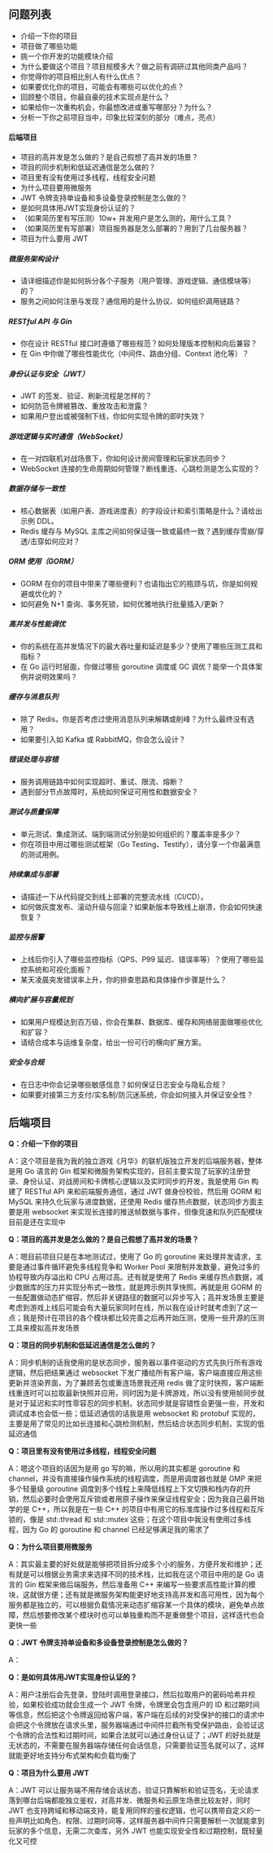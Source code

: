 ## 问题列表
* 介绍一下你的项目
* 项目做了哪些功能
* 挑一个你开发的功能模块介绍
* 为什么要做这个项目？项目规模多大？做之前有调研过其他同类产品吗？
* 你觉得你的项目相比别人有什么优点？
* 如果要优化你的项目，可能会有哪些可以优化的点？
* 回顾整个项目，你最自豪的技术实现点是什么？
* 如果给你一次重构机会，你最想改进或重写哪部分？为什么？
* 分析一下你之前项目当中，印象比较深刻的部分（难点，亮点）

#### 后端项目
* 项目的高并发是怎么做的？是自己假想了高并发的场景？
* 项目的同步机制和低延迟通信是怎么做的？
* 项目里有没有使用过多线程，线程安全问题
* 为什么项目要用微服务
* JWT 令牌支持单设备和多设备登录控制是怎么做的？
* 是如何具体用JWT实现身份认证的？
* （如果简历里有写压测）10w+ 并发用户是怎么测的，用什么工具？
* （如果简历里有写部署）项目服务器是怎么部署的？用到了几台服务器？
* 项目为什么要用 JWT

##### 微服务架构设计
* 请详细描述你是如何拆分各个子服务（用户管理、游戏逻辑、通信模块等）的？
* 服务之间如何注册与发现？通信用的是什么协议、如何组织调用链路？

##### RESTful API 与 Gin
* 你在设计 RESTful 接口时遵循了哪些规范？如何处理版本控制和向后兼容？
* 在 Gin 中你做了哪些性能优化（中间件、路由分组、Context 池化等）？

##### 身份认证与安全（JWT）
* JWT 的签发、验证、刷新流程是怎样的？
* 如何防范令牌被篡改、重放攻击和泄露？
* 如果用户登出或被强制下线，你如何实现令牌的即时失效？

##### 游戏逻辑与实时通信（WebSocket）
* 在一对四联机对战场景下，你如何设计房间管理和玩家状态同步？
* WebSocket 连接的生命周期如何管理？断线重连、心跳检测是怎么实现的？

##### 数据存储与一致性
* 核心数据表（如用户表、游戏进度表）的字段设计和索引策略是什么？请给出示例 DDL。
* Redis 缓存与 MySQL 主库之间如何保证强一致或最终一致？遇到缓存雪崩/穿透/击穿如何应对？

##### ORM 使用（GORM）
* GORM 在你的项目中带来了哪些便利？也请指出它的瓶颈与坑，你是如何规避或优化的？
* 如何避免 N+1 查询、事务死锁，如何优雅地执行批量插入/更新？

##### 高并发与性能调优
* 你的系统在高并发情况下的最大吞吐量和延迟是多少？使用了哪些压测工具和指标？
* 在 Go 运行时层面，你做过哪些 goroutine 调度或 GC 调优？能举一个具体案例并说明效果吗？

##### 缓存与消息队列
* 除了 Redis，你是否考虑过使用消息队列来解耦或削峰？为什么最终没有选用？
* 如果要引入如 Kafka 或 RabbitMQ，你会怎么设计？

##### 错误处理与容错
* 服务调用链路中如何实现超时、重试、限流、熔断？
* 遇到部分节点故障时，系统如何保证可用性和数据安全？

##### 测试与质量保障
* 单元测试、集成测试、端到端测试分别是如何组织的？覆盖率是多少？
* 你在项目中用过哪些测试框架（Go Testing、Testify），请分享一个你最满意的测试用例。

##### 持续集成与部署
* 请描述一下从代码提交到线上部署的完整流水线（CI/CD）。
* 如何做灰度发布、滚动升级与回滚？如果新版本导致线上崩溃，你会如何快速恢复？

##### 监控与报警
* 上线后你引入了哪些监控指标（QPS、P99 延迟、错误率等）？使用了哪些监控系统和可视化面板？
* 某天凌晨突发错误率上升，你的排查思路和具体操作步骤是什么？

##### 横向扩展与容量规划
* 如果用户规模达到百万级，你会在集群、数据库、缓存和网络层面做哪些优化和扩容？
* 请结合成本与运维复杂度，给出一份可行的横向扩展方案。

##### 安全与合规
* 在日志中你会记录哪些敏感信息？如何保证日志安全与隐私合规？
* 如果要对接第三方支付/实名制/防沉迷系统，你会如何接入并保证安全性？

## 后端项目
**Q：介绍一下你的项目**

A：这个项目是我为我的独立游戏《月华》的联机版独立开发的后端服务器，整体是用 Go 语言的 Gin 框架和微服务架构实现的，目前主要实现了玩家的注册登录、身份认证、对战房间和卡牌核心逻辑以及实时同步的开发，我是使用 Gin 构建了 RESTful API 来和前端服务通信，通过 JWT 做身份校验，然后用 GORM 和 MySQL 来持久化玩家与进度数据，还使用 Redis 缓存热点数据，状态同步方面主要是用 websocket 来实现长连接的推送帧数据与事件，但像竞速和队列匹配模块目前是还在实现中

**Q：项目的高并发是怎么做的？是自己假想了高并发的场景？**

A：嗯目前项目只是在本地测试过，使用了 Go 的 goroutine 来处理并发请求，主要是通过事件循环避免多线程竞争和 Worker Pool 来限制并发数量，避免过多的协程导致内存溢出和 CPU 占用过高。还有就是使用了 Redis 来缓存热点数据，减少数据库的压力并实现分布式一致性，就是跨示例共享快照。再就是用 GORM 的一些配置做动态扩缩容，然后非关键路径的数据可以异步写入；高并发场景主要是考虑到游戏上线后可能会有大量玩家同时在线，所以我在设计时就考虑到了这一点；我是预计在项目的各个模块都比较完善之后再开始压测，使用一些开源的压测工具来模拟高并发场景

**Q：项目的同步机制和低延迟通信是怎么做的？**

A：同步机制的话我使用的是状态同步，服务器以事件驱动的方式先执行所有游戏逻辑，然后把结果通过 websocket 下发广播给所有客户端，客户端直接应用这些更新并渲染界面，为了兼顾丢包或重连场景我还用 redis 做了定时快照，客户端断线重连时可以拉取最新快照并应用，同时因为是卡牌游戏，所以没有使用帧同步就是对于延迟和实时性零容忍的同步机制，状态同步就是容错性会更强一些，开发和调试成本也会低一些；低延迟通信的话我是用 websocket 和 protobuf 实现的，主要是用了常见的比如长连接和心跳检测机制，然后结合状态同步机制，实现的低延迟通信

**Q：项目里有没有使用过多线程，线程安全问题**

A：嗯这个项目的话因为是用 go 写的嘛，所以用的其实都是 goroutine 和 channel，并没有直接操作操作系统的线程调度，而是用调度器也就是 GMP 来把多个轻量级 goroutine 调度到多个线程上来降低线程上下文切换和栈内存的开销，然后必要时会使用互斥锁或者用原子操作来保证线程安全；因为我自己最开始学的是 C++，所以我是在一些 C++ 的项目中有用它的标准库操作过多线程和互斥锁的，像是 std::thread 和 std::mutex 这些；在这个项目中我没有使用过多线程，因为 Go 的 goroutine 和 channel 已经足够满足我的需求了

**Q：为什么项目要用微服务**

A：其实最主要的好处就是能够把项目拆分成多个小的服务，方便开发和维护；还有就是可以根据业务需求来选择不同的技术栈，比如我在这个项目中用的是 Go 语言的 Gin 框架来做后端服务，然后准备用 C++ 来编写一些要求高性能计算的模块，这就很方便；还有就是微服务架构能更好地支持高并发和高可用性，因为每个服务都是独立的，可以根据负载情况来动态扩缩容某一个具体的模块，避免单点故障，然后想要修改某个模块时也可以单独重构而不是重做整个项目，这样迭代也会更快一些

**Q：JWT 令牌支持单设备和多设备登录控制是怎么做的？**

A：

**Q：是如何具体用JWT实现身份认证的？**

A：用户注册后会先登录，登陆时调用登录接口，然后拉取用户的密码哈希并校验，如果校验成功就会生成一个 JWT 令牌，令牌里会包含用户的 ID 和过期时间等信息，然后把这个令牌返回给客户端，客户端在后续的对受保护的接口的请求中会把这个令牌放在请求头里，服务器端通过中间件拦截所有受保护路由，会验证这个令牌的合法性和过期时间，如果合法就可以通过身份认证了；JWT 的好处就是无状态的，不需要在服务器端存储任何会话信息，只需要验证签名就可以了，这样就能更好地支持分布式架构和负载均衡了

**Q：项目为什么要用 JWT**

A：JWT 可以让服务端不用存储会话状态，验证只靠解析和验证签名，无论请求落到哪台后端都能独立鉴权，对高并发、微服务和云原生场景比较友好，同时 JWT 也支持跨域和移动端支持，能复用同样的鉴权逻辑，也可以携带自定义的一些声明比如角色、权限、过期时间等，这样服务器中间件只需要解析一次就能拿到玩家的多个信息，无需二次查库，另外 JWT 也能实现安全性和过期控制，既轻量化又可控